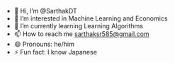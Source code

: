 - 👋 Hi, I’m @SarthakDT
- 👀 I’m interested in Machine Learning and Economics
- 🌱 I’m currently learning Learning Algorithms
- 📫 How to reach me sarthaksr585@gmail.com
- 😄 Pronouns: he/him
- ⚡ Fun fact: I know Japanese

<!---
SarthakDT/SarthakDT is a ✨ special ✨ repository because its `README.md` (this file) appears on your GitHub profile.
You can click the Preview link to take a look at your changes.
--->
